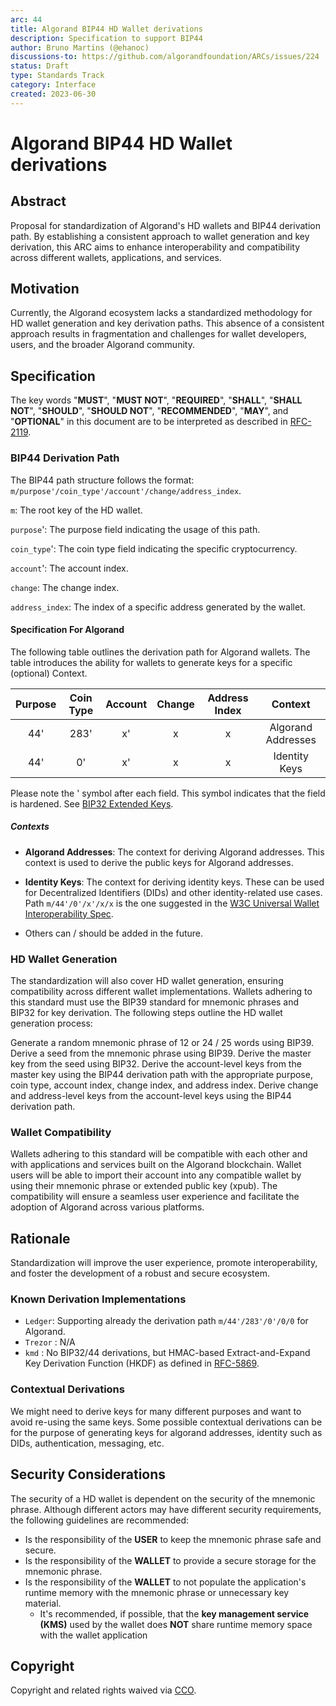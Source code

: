 ```yaml
---
arc: 44
title: Algorand BIP44 HD Wallet derivations
description: Specification to support BIP44
author: Bruno Martins (@ehanoc)
discussions-to: https://github.com/algorandfoundation/ARCs/issues/224
status: Draft
type: Standards Track
category: Interface
created: 2023-06-30
---
```


# Algorand BIP44 HD Wallet derivations

## **Abstract**

Proposal for standardization of Algorand's HD wallets and BIP44 derivation path. By establishing a consistent approach to wallet generation and key derivation, this ARC aims to enhance interoperability and compatibility across different wallets, applications, and services.

## **Motivation**
Currently, the Algorand ecosystem lacks a standardized methodology for HD wallet generation and key derivation paths. This absence of a consistent approach results in fragmentation and challenges for wallet developers, users, and the broader Algorand community.

## **Specification**
The key words "**MUST**", "**MUST NOT**", "**REQUIRED**", "**SHALL**", "**SHALL NOT**", "**SHOULD**", "**SHOULD NOT**", "**RECOMMENDED**", "**MAY**", and "**OPTIONAL**" in this document are to be interpreted as described in <a href="https://www.ietf.org/rfc/rfc2119.txt">RFC-2119</a>.

### **BIP44 Derivation Path**

The BIP44 path structure follows the format: `m/purpose'/coin_type'/account'/change/address_index`.

`m`: The root key of the HD wallet.

`purpose`': The purpose field indicating the usage of this path. 

`coin_type`': The coin type field indicating the specific cryptocurrency.

`account`': The account index.

`change`: The change index.

`address_index`: The index of a specific address generated by the wallet.

#### **Specification For Algorand**

The following table outlines the derivation path for Algorand wallets. The table introduces the ability for wallets to generate keys for a specific (optional) Context. 

| Purpose | Coin Type | Account | Change | Address Index | Context             |
| :-----: | :-------: | :-----: | :----: | :-----------: | :-----------------: |
|  44'    |    283'   |    x'   |   x    |       x       | Algorand Addresses  |
|  44'    |    0'     |    x'   |   x    |       x       | Identity Keys       |

Please note the \' symbol after each field. This symbol indicates that the field is hardened. See <a href="https://github.com/bitcoin/bips/blob/master/bip-0032.mediawiki#extended-keys">BIP32 Extended Keys</a>.

##### **Contexts**

- **Algorand Addresses**: The context for deriving Algorand addresses. This context is used to derive the public keys for Algorand addresses.

- **Identity Keys**: The context for deriving identity keys. These can be used for Decentralized Identifiers (DIDs) and other identity-related use cases. Path `m/44'/0'/x'/x/x` is the one suggested in the <a href="https://w3c-ccg.github.io/universal-wallet-interop-spec/#hd-wallets">W3C Universal Wallet Interoperability Spec</a>.

- Others can / should be added in the future.

### **HD Wallet Generation**
The standardization will also cover HD wallet generation, ensuring compatibility across different wallet implementations. Wallets adhering to this standard must use the BIP39 standard for mnemonic phrases and BIP32 for key derivation. The following steps outline the HD wallet generation process:

Generate a random mnemonic phrase of 12 or 24 / 25 words using BIP39.
Derive a seed from the mnemonic phrase using BIP39.
Derive the master key from the seed using BIP32.
Derive the account-level keys from the master key using the BIP44 derivation path with the appropriate purpose, coin type, account index, change index, and address index.
Derive change and address-level keys from the account-level keys using the BIP44 derivation path.

### **Wallet Compatibility**
Wallets adhering to this standard will be compatible with each other and with applications and services built on the Algorand blockchain. Wallet users will be able to import their account into any compatible wallet by using their mnemonic phrase or extended public key (xpub). The compatibility will ensure a seamless user experience and facilitate the adoption of Algorand across various platforms.

## Rationale
Standardization will improve the user experience, promote interoperability, and foster the development of a robust and secure ecosystem.

### **Known Derivation Implementations**
- `Ledger`:  Supporting already the derivation path `m/44'/283'/0'/0/0` for Algorand.
- `Trezor` : N/A
- `kmd` :  No BIP32/44 derivations, but HMAC-based Extract-and-Expand Key Derivation Function (HKDF) as defined in <a href="https://www.ietf.org/rfc/rfc5869.txt">RFC-5869</a>.

### **Contextual Derivations**
We might need to derive keys for many different purposes and want to avoid re-using the same keys. Some possible contextual derivations can be for the purpose of generating keys for algorand addresses, identity such as DIDs, authentication, messaging, etc.

## Security Considerations
The security of a HD wallet is dependent on the security of the mnemonic phrase. Although different actors may have different security requirements, the following guidelines are recommended:

- Is the responsibility of the **USER** to keep the mnemonic phrase safe and secure.
- Is the responsibility of the **WALLET** to provide a secure storage for the mnemonic phrase.
- Is the responsibility of the **WALLET** to not populate the application's runtime memory with the mnemonic phrase or unnecessary key material. 
    - It's recommended, if possible, that the **key management service (KMS)** used by the wallet does **NOT** share runtime memory space with the wallet application

## Copyright
Copyright and related rights waived via <a href="https://creativecommons.org/publicdomain/zero/1.0/">CCO</a>.
